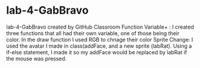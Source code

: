# lab-4-GabBravo
lab-4-GabBravo created by GitHub Classroom
Function Variable+ : I created three functions that all had their own variable, one of those being their color. In the draw function I used RGB to chnage their color
Sprite Change: I used the avatar I made in class(addFace, and a new sprite (labRat). Using a if-else statement, I made it so my addFace would be replaced by labRat if the mouse was pressed.
